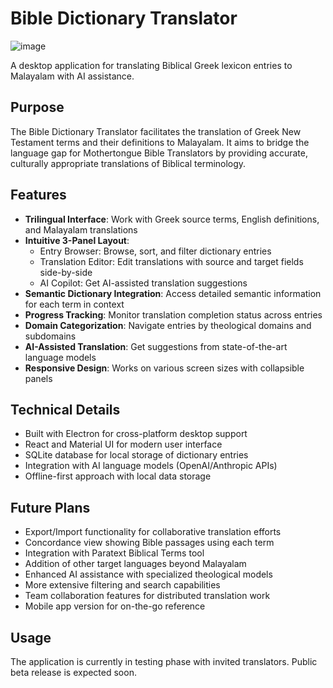 # Bible Dictionary Translator

![image](https://github.com/user-attachments/assets/6058b61f-fdfc-4793-9709-769b64e9eb1d)

A desktop application for translating Biblical Greek lexicon entries to Malayalam with AI assistance.

## Purpose

The Bible Dictionary Translator facilitates the translation of Greek New Testament terms and their definitions to Malayalam. It aims to bridge the language gap for Mothertongue Bible Translators by providing accurate, culturally appropriate translations of Biblical terminology.

## Features

- **Trilingual Interface**: Work with Greek source terms, English definitions, and Malayalam translations
- **Intuitive 3-Panel Layout**:
  - Entry Browser: Browse, sort, and filter dictionary entries
  - Translation Editor: Edit translations with source and target fields side-by-side
  - AI Copilot: Get AI-assisted translation suggestions
- **Semantic Dictionary Integration**: Access detailed semantic information for each term in context
- **Progress Tracking**: Monitor translation completion status across entries
- **Domain Categorization**: Navigate entries by theological domains and subdomains
- **AI-Assisted Translation**: Get suggestions from state-of-the-art language models
- **Responsive Design**: Works on various screen sizes with collapsible panels

## Technical Details

- Built with Electron for cross-platform desktop support
- React and Material UI for modern user interface
- SQLite database for local storage of dictionary entries
- Integration with AI language models (OpenAI/Anthropic APIs)
- Offline-first approach with local data storage

## Future Plans

- Export/Import functionality for collaborative translation efforts
- Concordance view showing Bible passages using each term
- Integration with Paratext Biblical Terms tool
- Addition of other target languages beyond Malayalam
- Enhanced AI assistance with specialized theological models
- More extensive filtering and search capabilities
- Team collaboration features for distributed translation work
- Mobile app version for on-the-go reference

## Usage

The application is currently in testing phase with invited translators. Public beta release is expected soon.

